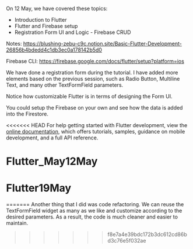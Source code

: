 On 12 May, we have covered these topics:
- Introduction to Flutter
- Flutter and Firebase setup
- Registration Form UI and Logic
- Firebase CRUD

Notes: https://blushing-zebu-c9c.notion.site/Basic-Flutter-Development-26856b4bdedd4c1db3ec0a178142b5d0

Firebase CLI: https://firebase.google.com/docs/flutter/setup?platform=ios

We have done a registration form during the tutorial. I have added more elements based on the previous session, such as Radio Button, Multiline Text, and many other TextFormField parameters.

Notice how customizable Flutter is in terms of designing the Form UI.

You could setup the Firebase on your own and see how the data is added into the Firestore.

<<<<<<< HEAD
For help getting started with Flutter development, view the
[online documentation](https://docs.flutter.dev/), which offers tutorials,
samples, guidance on mobile development, and a full API reference.
# Flutter_May12May
# Flutter19May
=======
Another thing that I did was code refactoring. We can reuse the TextFormField widget as many as we like and customize according to the desired parameters. As a result, the code is much cleaner and easier to maintain.
>>>>>>> f8e7a4e39bdc172b3dc612cd86bd3c76e5f032ae
